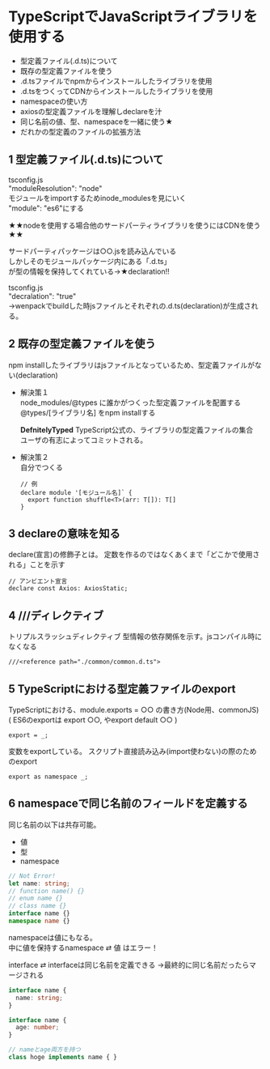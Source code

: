 # TypeScriptでJavaScriptライブラリを使用する

- 型定義ファイル(.d.ts)について
- 既存の型定義ファイルを使う
- .d.tsファイルでnpmからインストールしたライブラリを使用
- .d.tsをつくってCDNからインストールしたライブラリを使用
- namespaceの使い方
- axiosの型定義ファイルを理解しdeclareを汁
- 同じ名前の値、型、namespaceを一緒に使う★
- だれかの型定義のファイルの拡張方法


## 1 型定義ファイル(.d.ts)について
tsconfig.js <br>
"moduleResolution": "node"<br>
モジュールをimportするためinode_modulesを見にいく<br>
"module": "es6"にする<br>

★★nodeを使用する場合他のサードパーティライブラリを使うにはCDNを使う★★<br>

サードパーティパッケージは○○.jsを読み込んでいる<br>
しかしそのモジュールパッケージ内にある「.d.ts」<br>
が型の情報を保持してくれている→★declaration!!<br>

tsconfig.js<br>
"decralation": "true"<br>
→wenpackでbuildした時jsファイルとそれぞれの.d.ts(declaration)が生成される。

## 2 既存の型定義ファイルを使う
npm installしたライブラリはjsファイルとなっているため、型定義ファイルがない(declaration)

- 解決策１<br>
  node_modules/@types に誰かがつくった型定義ファイルを配置する
  @types/[ライブラリ名] をnpm installする
  
  **DefnitelyTyped**
  TypeScript公式の、ライブラリの型定義ファイルの集合<br>
  ユーザの有志によってコミットされる。
  
- 解決策２<br>
  自分でつくる
  ```
  // 例
  declare module '[モジュール名]` {
    export function shuffle<T>(arr: T[]): T[]
  }
  ```

## 3 declareの意味を知る
declare(宣言)の修飾子とは。
定数を作るのではなくあくまで「どこかで使用される」ことを示す
```
// アンビエント宣言
declare const Axios: AxiosStatic;
```

## 4 ///ディレクティブ
トリプルスラッシュディレクティブ
型情報の依存関係を示す。jsコンパイル時になくなる
```
///<reference path="./common/common.d.ts">
```

## 5 TypeScriptにおける型定義ファイルのexport
TypeScriptにおける、module.exports = ○○ の書き方(Node用、commonJS)<br>
( ES6のexportは export ○○, やexport default ○○ )
```
export = _;
```

変数をexportしている。
スクリプト直接読み込み(import使わない)の際のためのexport
```
export as namespace _;
```
## 6 namespaceで同じ名前のフィールドを定義する
同じ名前の以下は共存可能。
- 値
- 型
- namespace
```typescript
// Not Error!
let name: string;
// function name() {}
// enum name {} 
// class name {}
interface name {}
namespace name {}
```
namespaceは値にもなる。<br>
中に値を保持するnamespace ⇄ 値 はエラー！

interface ⇄ interfaceは同じ名前を定義できる
→最終的に同じ名前だったらマージされる
```typescript
interface name {
  name: string;
}

interface name {
  age: number;
}

// nameとage両方を持つ
class hoge implements name { }
```